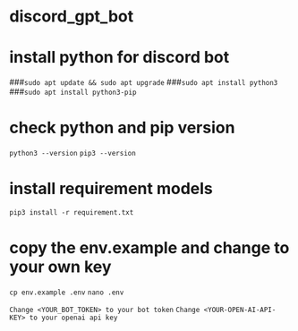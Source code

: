 # discord_gpt_bot

# install python for discord bot

###`sudo apt update && sudo apt upgrade`
###`sudo apt install python3`
###`sudo apt install python3-pip`

# check python and pip version

`python3 --version`
`pip3 --version`

# install requirement models

`pip3 install -r requirement.txt`


# copy the env.example and change to your own key

`cp env.example .env`
`nano .env`

`Change <YOUR_BOT_TOKEN> to your bot token`
`Change <YOUR-OPEN-AI-API-KEY> to your openai api key`



